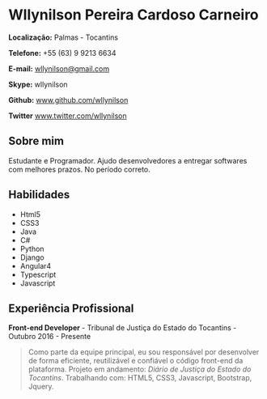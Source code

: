 # Wllynilson Pereira Cardoso Carneiro

**Localização:** Palmas - Tocantins

**Telefone:** +55 (63) 9 9213 6634

**E-mail:** wllynilson@gmail.com

**Skype:** wllynilson

**Github:** www.github.com/wllynilson

**Twitter** www.twitter.com/wllynilson

## Sobre mim
Estudante e Programador. Ajudo desenvolvedores a entregar softwares com melhores prazos. No período correto.

## Habilidades

* Html5
* CSS3
* Java
* C#
* Python
* Django
* Angular4
* Typescript
* Javascript

## Experiência Profissional

**Front-end Developer** - Tribunal de Justiça do Estado do Tocantins - Outubro 2016 - Presente

> Como parte da equipe principal,  eu sou responsável por desenvolver de forma eficiente, reutilizável e confiável o código front-end da plataforma. Projeto em andamento: *Diário de Justiça do Estado do Tocantins*. Trabalhando com: HTML5, CSS3, Javascript, Bootstrap, Jquery.

